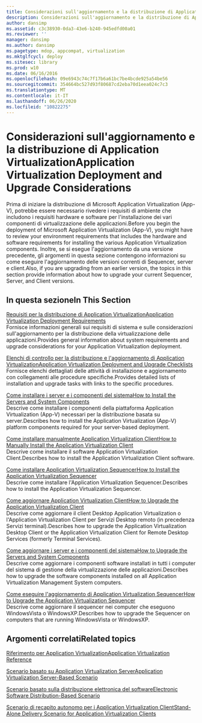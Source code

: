 ```yaml
---
title: Considerazioni sull'aggiornamento e la distribuzione di Application Virtualization
description: Considerazioni sull'aggiornamento e la distribuzione di Application Virtualization
author: dansimp
ms.assetid: c3c38930-0da3-43e6-b240-945edfd00a01
ms.reviewer: ''
manager: dansimp
ms.author: dansimp
ms.pagetype: mdop, appcompat, virtualization
ms.mktglfcycl: deploy
ms.sitesec: library
ms.prod: w10
ms.date: 06/16/2016
ms.openlocfilehash: 09e6943c74c7f17b6a61bc7be4bcde925a54be56
ms.sourcegitcommit: 354664bc527d93f80687cd2eba70d1eea024c7c3
ms.translationtype: MT
ms.contentlocale: it-IT
ms.lasthandoff: 06/26/2020
ms.locfileid: "10822275"
---
```

# <span data-ttu-id="33841-103">Considerazioni sull'aggiornamento e la distribuzione di Application Virtualization</span><span class="sxs-lookup"><span data-stu-id="33841-103">Application Virtualization Deployment and Upgrade Considerations</span></span>


<span data-ttu-id="33841-104">Prima di iniziare la distribuzione di Microsoft Application Virtualization (App-V), potrebbe essere necessario rivedere i requisiti di ambiente che includono i requisiti hardware e software per l'installazione dei vari componenti di virtualizzazione delle applicazioni.</span><span class="sxs-lookup"><span data-stu-id="33841-104">Before you begin the deployment of Microsoft Application Virtualization (App-V), you might have to review your environment requirements that includes the hardware and software requirements for installing the various Application Virtualization components.</span></span> <span data-ttu-id="33841-105">Inoltre, se si esegue l'aggiornamento da una versione precedente, gli argomenti in questa sezione contengono informazioni su come eseguire l'aggiornamento delle versioni correnti di Sequencer, server e client.</span><span class="sxs-lookup"><span data-stu-id="33841-105">Also, if you are upgrading from an earlier version, the topics in this section provide information about how to upgrade your current Sequencer, Server, and Client versions.</span></span>

## <span data-ttu-id="33841-106">In questa sezione</span><span class="sxs-lookup"><span data-stu-id="33841-106">In This Section</span></span>


<a href="" id="application-virtualization-deployment-requirements"></a>[<span data-ttu-id="33841-107">Requisiti per la distribuzione di Application Virtualization</span><span class="sxs-lookup"><span data-stu-id="33841-107">Application Virtualization Deployment Requirements</span></span>](application-virtualization-deployment-requirements.md)  
<span data-ttu-id="33841-108">Fornisce informazioni generali sui requisiti di sistema e sulle considerazioni sull'aggiornamento per la distribuzione della virtualizzazione delle applicazioni.</span><span class="sxs-lookup"><span data-stu-id="33841-108">Provides general information about system requirements and upgrade considerations for your Application Virtualization deployment.</span></span>

<a href="" id="application-virtualization-deployment-and-upgrade-checklists"></a>[<span data-ttu-id="33841-109">Elenchi di controllo per la distribuzione e l'aggiornamento di Application Virtualization</span><span class="sxs-lookup"><span data-stu-id="33841-109">Application Virtualization Deployment and Upgrade Checklists</span></span>](application-virtualization-deployment-and-upgrade-checklists.md)  
<span data-ttu-id="33841-110">Fornisce elenchi dettagliati delle attività di installazione e aggiornamento con collegamenti alle procedure specifiche.</span><span class="sxs-lookup"><span data-stu-id="33841-110">Provides detailed lists of installation and upgrade tasks with links to the specific procedures.</span></span>

<a href="" id="how-to-install-the-servers-and-system-components"></a>[<span data-ttu-id="33841-111">Come installare i server e i componenti del sistema</span><span class="sxs-lookup"><span data-stu-id="33841-111">How to Install the Servers and System Components</span></span>](how-to-install-the-servers-and-system-components.md)  
<span data-ttu-id="33841-112">Descrive come installare i componenti della piattaforma Application Virtualization (App-V) necessari per la distribuzione basata su server.</span><span class="sxs-lookup"><span data-stu-id="33841-112">Describes how to install the Application Virtualization (App-V) platform components required for your server-based deployment.</span></span>

<a href="" id="how-to-manually-install-the-application-virtualization-client"></a>[<span data-ttu-id="33841-113">Come installare manualmente Application Virtualization Client</span><span class="sxs-lookup"><span data-stu-id="33841-113">How to Manually Install the Application Virtualization Client</span></span>](how-to-manually-install-the-application-virtualization-client.md)  
<span data-ttu-id="33841-114">Descrive come installare il software Application Virtualization Client.</span><span class="sxs-lookup"><span data-stu-id="33841-114">Describes how to install the Application Virtualization Client software.</span></span>

<a href="" id="how-to-install-the-application-virtualization-sequencer"></a>[<span data-ttu-id="33841-115">Come installare Application Virtualization Sequencer</span><span class="sxs-lookup"><span data-stu-id="33841-115">How to Install the Application Virtualization Sequencer</span></span>](how-to-install-the-application-virtualization-sequencer.md)  
<span data-ttu-id="33841-116">Descrive come installare l'Application Virtualization Sequencer.</span><span class="sxs-lookup"><span data-stu-id="33841-116">Describes how to install the Application Virtualization Sequencer.</span></span>

<a href="" id="how-to-upgrade-the-application-virtualization-client"></a>[<span data-ttu-id="33841-117">Come aggiornare Application Virtualization Client</span><span class="sxs-lookup"><span data-stu-id="33841-117">How to Upgrade the Application Virtualization Client</span></span>](how-to-upgrade-the-application-virtualization-client.md)  
<span data-ttu-id="33841-118">Descrive come aggiornare il client Desktop Application Virtualization o l'Application Virtualization Client per Servizi Desktop remoto (in precedenza Servizi terminal).</span><span class="sxs-lookup"><span data-stu-id="33841-118">Describes how to upgrade the Application Virtualization Desktop Client or the Application Virtualization Client for Remote Desktop Services (formerly Terminal Services).</span></span>

<a href="" id="how-to-upgrade-the-servers-and-system-components"></a>[<span data-ttu-id="33841-119">Come aggiornare i server e i componenti del sistema</span><span class="sxs-lookup"><span data-stu-id="33841-119">How to Upgrade the Servers and System Components</span></span>](how-to-upgrade-the-servers-and-system-components.md)  
<span data-ttu-id="33841-120">Descrive come aggiornare i componenti software installati in tutti i computer del sistema di gestione della virtualizzazione delle applicazioni.</span><span class="sxs-lookup"><span data-stu-id="33841-120">Describes how to upgrade the software components installed on all Application Virtualization Management System computers.</span></span>

<a href="" id="how-to-upgrade-the-application-virtualization-sequencer"></a>[<span data-ttu-id="33841-121">Come eseguire l'aggiornamento di Application Virtualization Sequencer</span><span class="sxs-lookup"><span data-stu-id="33841-121">How to Upgrade the Application Virtualization Sequencer</span></span>](how-to-upgrade-the-application-virtualization-sequencer.md)  
<span data-ttu-id="33841-122">Descrive come aggiornare il sequencer nei computer che eseguono WindowsVista o WindowsXP.</span><span class="sxs-lookup"><span data-stu-id="33841-122">Describes how to upgrade the Sequencer on computers that are running WindowsVista or WindowsXP.</span></span>

## <span data-ttu-id="33841-123">Argomenti correlati</span><span class="sxs-lookup"><span data-stu-id="33841-123">Related topics</span></span>


[<span data-ttu-id="33841-124">Riferimento per Application Virtualization</span><span class="sxs-lookup"><span data-stu-id="33841-124">Application Virtualization Reference</span></span>](application-virtualization-reference.md)

[<span data-ttu-id="33841-125">Scenario basato su Application Virtualization Server</span><span class="sxs-lookup"><span data-stu-id="33841-125">Application Virtualization Server-Based Scenario</span></span>](application-virtualization-server-based-scenario.md)

[<span data-ttu-id="33841-126">Scenario basato sulla distribuzione elettronica del software</span><span class="sxs-lookup"><span data-stu-id="33841-126">Electronic Software Distribution-Based Scenario</span></span>](electronic-software-distribution-based-scenario.md)

[<span data-ttu-id="33841-127">Scenario di recapito autonomo per i Application Virtualization Client</span><span class="sxs-lookup"><span data-stu-id="33841-127">Stand-Alone Delivery Scenario for Application Virtualization Clients</span></span>](stand-alone-delivery-scenario-for-application-virtualization-clients.md)

 

 





